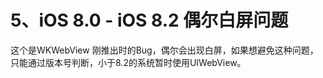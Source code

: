 # 5、iOS 8.0 - iOS 8.2 偶尔白屏问题

这个是WKWebView 刚推出时的Bug，偶尔会出现白屏，如果想避免这种问题，只能通过版本号判断，小于8.2的系统暂时使用UIWebView。

